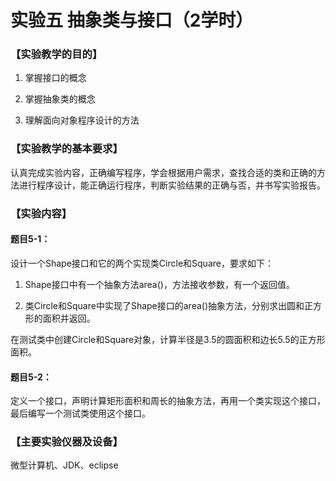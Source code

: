 # 实验五 抽象类与接口（2学时）

### 【实验教学的目的】

1.  掌握接口的概念

2.  掌握抽象类的概念

3.  理解面向对象程序设计的方法

### 【实验教学的基本要求】

认真完成实验内容，正确编写程序，学会根据用户需求，查找合适的类和正确的方法进行程序设计，能正确运行程序，判断实验结果的正确与否，并书写实验报告。

### 【实验内容】

#### 题目5-1：

设计一个Shape接口和它的两个实现类Circle和Square，要求如下：

1)  Shape接口中有一个抽象方法area()，方法接收参数，有一个返回值。

2)  类Circle和Square中实现了Shape接口的area()抽象方法，分别求出圆和正方形的面积并返回。

在测试类中创建Circle和Square对象，计算半径是3.5的圆面积和边长5.5的正方形面积。

#### 题目5-2：

定义一个接口，声明计算矩形面积和周长的抽象方法，再用一个类实现这个接口，最后编写一个测试类使用这个接口。

### 【主要实验仪器及设备】

微型计算机、JDK、eclipse
